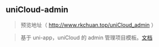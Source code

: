 ## uniCloud-admin 

> 预览地址（ http://www.rkchuan.top/uniCloud_admin ）













> 基于 uni-app，uniCloud 的 admin 管理项目模板。[文档](https://uniapp.dcloud.io/uniCloud/admin)
